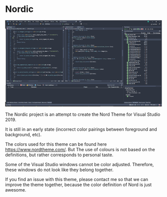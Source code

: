 # Nordic

![alt text](./nordic.png)


The Nordic project is an attempt to create the Nord Theme for Visual Studio 2019. 

It is still in an early state (incorrect color pairings between foreground and background, etc).

The colors used for this theme can be found here https://www.nordtheme.com/.
But The use of colours is not based on the definitions, but rather corresponds to personal taste.

Some of the Visual Studio windows cannot be color adjusted. Therefore, these windows do not look like they belong together.

If you find an issue with this theme, please contact me so that we can improve the theme together, because the color definition of Nord is just awesome.